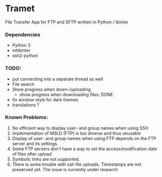 # Tramet
File Transfer App for FTP and SFTP written in Python / tkinter

### Dependencies
* Python 3
* mttkinter
* ssh2-python

### TODO:
* put connecting into a separate thread as well
* File search
* Show progress when down-/uploading
    - show progress when downloading files: DONE.
* fix window style for dark themes
* translations ?

### Known Problems:
1. No efficient way to display user- and group names when using SSH
2. Implementation of MSLD (FTP) is too diverse and thus unusable
3. Display of user- and group names when using FTP depends on the FTP server and its settings.
4. Some FTP servers don't have a way to set the access/modification date of files after upload
5. Symbolic links are not supported.
6. There is some trouble with ssh file uploads. Timestamps are not preserved yet. The issue is currently under research